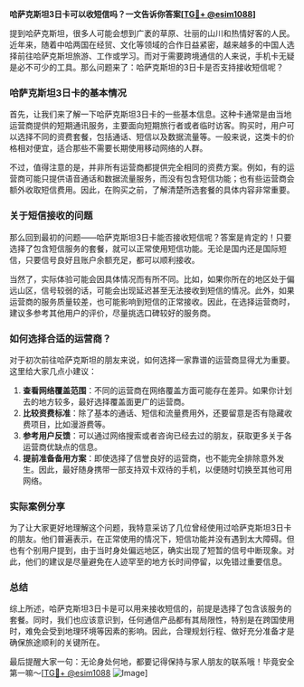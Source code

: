 **哈萨克斯坦3日卡可以收短信吗？一文告诉你答案[[TG💪+ @esim1088](https://t.me/s/esim1088)]**

提到哈萨克斯坦，很多人可能会想到广袤的草原、壮丽的山川和热情好客的人民。近年来，随着中哈两国在经贸、文化等领域的合作日益紧密，越来越多的中国人选择前往哈萨克斯坦旅游、工作或学习。而对于需要跨境通信的人来说，手机卡无疑是必不可少的工具。那么问题来了：哈萨克斯坦的3日卡是否支持接收短信呢？

### 哈萨克斯坦3日卡的基本情况

首先，让我们来了解一下哈萨克斯坦3日卡的一些基本信息。这种卡通常是由当地运营商提供的短期通讯服务，主要面向短期旅行者或者临时访客。购买时，用户可以选择不同的资费套餐，包括通话、短信以及数据流量等。一般来说，这类卡的价格相对便宜，适合那些不需要长期使用移动网络的人群。

不过，值得注意的是，并非所有运营商都提供完全相同的资费方案。例如，有的运营商可能只提供语音通话和数据流量服务，而没有包含短信功能；也有些运营商会额外收取短信费用。因此，在购买之前，了解清楚所选套餐的具体内容非常重要。

### 关于短信接收的问题

那么回到最初的问题——哈萨克斯坦3日卡能否接收短信呢？答案是肯定的！只要选择了包含短信服务的套餐，就可以正常使用短信功能。无论是国内还是国际短信，只要信号良好且账户余额充足，都可以顺利接收。

当然了，实际体验可能会因具体情况而有所不同。比如，如果你所在的地区处于偏远山区，信号较弱的话，可能会出现延迟甚至无法接收到短信的情况。此外，如果运营商的服务质量较差，也可能影响到短信的正常接收。因此，在选择运营商时，建议多参考其他用户的评价，尽量挑选口碑较好的服务商。

### 如何选择合适的运营商？

对于初次前往哈萨克斯坦的朋友来说，如何选择一家靠谱的运营商显得尤为重要。这里给大家几点小建议：

1. **查看网络覆盖范围**：不同的运营商在网络覆盖方面可能存在差异。如果你计划去的地方较多，最好选择覆盖面更广的运营商。
2. **比较资费标准**：除了基本的通话、短信和流量费用外，还要留意是否有隐藏收费项目，比如漫游费等。
3. **参考用户反馈**：可以通过网络搜索或者咨询已经去过的朋友，获取更多关于各运营商优缺点的信息。
4. **提前准备备用方案**：即使选择了信誉良好的运营商，也不能完全排除意外发生。因此，最好随身携带一部支持双卡双待的手机，以便随时切换至其他可用网络。

### 实际案例分享

为了让大家更好地理解这个问题，我特意采访了几位曾经使用过哈萨克斯坦3日卡的朋友。他们普遍表示，在正常使用的情况下，短信功能并没有遇到太大障碍。但也有个别用户提到，由于当时身处偏远地区，确实出现了短暂的信号中断现象。对此，他们的建议是尽量避免在人迹罕至的地方长时间停留，以免错过重要信息。

### 总结

综上所述，哈萨克斯坦3日卡是可以用来接收短信的，前提是选择了包含该服务的套餐。同时，我们也应该意识到，任何通信产品都有其局限性，特别是在跨国使用时，难免会受到地理环境等因素的影响。因此，合理规划行程、做好充分准备才是确保旅途顺利的关键所在。

最后提醒大家一句：无论身处何地，都要记得保持与家人朋友的联系哦！毕竟安全第一嘛～[[TG💪+ @esim1088](https://t.me/s/esim1088) ![Image](https://i.postimg.cc/4NQfJmqS/Snipaste-2025-05-13-00-14-12.png)]